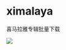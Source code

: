 # ximalaya
喜马拉雅专辑批量下载

![](https://gitee.com/hkslover/blog_img/raw/master/%E6%B7%B1%E5%BA%A6%E6%88%AA%E5%9B%BE_%E9%80%89%E6%8B%A9%E5%8C%BA%E5%9F%9F_20191013121609.png)
